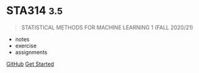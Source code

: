 
# STA314 <small>3.5</small>

> STATISTICAL METHODS FOR MACHINE LEARNING 1 (FALL 2020/21)

- notes
- exercise
- assignments

[GitHub](https://github.com/travelwithwind/STA314)
[Get Started](README.md)
